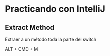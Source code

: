 # Practicando con IntelliJ

## Extract Method
Extraer a un método toda la parte del switch

ALT + CMD + M

